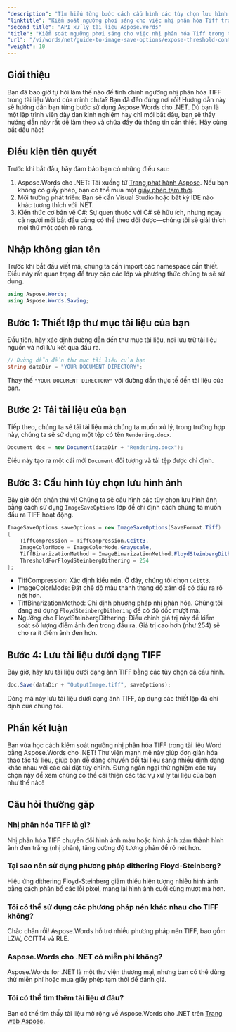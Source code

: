 ```yaml
---
"description": "Tìm hiểu từng bước cách cấu hình các tùy chọn lưu hình ảnh để xử lý tài liệu tối ưu, từ việc tải tài liệu đến tùy chỉnh cài đặt đầu ra. Hoàn hảo cho cả nhà phát triển dày dạn kinh nghiệm và người mới bắt đầu."
"linktitle": "Kiểm soát ngưỡng phơi sáng cho việc nhị phân hóa Tiff trong tài liệu Word"
"second_title": "API xử lý tài liệu Aspose.Words"
"title": "Kiểm soát ngưỡng phơi sáng cho việc nhị phân hóa Tiff trong tài liệu Word"
"url": "/vi/words/net/guide-to-image-save-options/expose-threshold-control-for-tiff-binarization-in-word-document/"
"weight": 10
---
```


## Giới thiệu

Bạn đã bao giờ tự hỏi làm thế nào để tinh chỉnh ngưỡng nhị phân hóa TIFF trong tài liệu Word của mình chưa? Bạn đã đến đúng nơi rồi! Hướng dẫn này sẽ hướng dẫn bạn từng bước sử dụng Aspose.Words cho .NET. Dù bạn là một lập trình viên dày dạn kinh nghiệm hay chỉ mới bắt đầu, bạn sẽ thấy hướng dẫn này rất dễ làm theo và chứa đầy đủ thông tin cần thiết. Hãy cùng bắt đầu nào!

## Điều kiện tiên quyết

Trước khi bắt đầu, hãy đảm bảo bạn có những điều sau:

1. Aspose.Words cho .NET: Tải xuống từ [Trang phát hành Aspose](https://releases.aspose.com/words/net/). Nếu bạn không có giấy phép, bạn có thể mua một [giấy phép tạm thời](https://purchase.aspose.com/temporary-license/).
2. Môi trường phát triển: Bạn sẽ cần Visual Studio hoặc bất kỳ IDE nào khác tương thích với .NET.
3. Kiến thức cơ bản về C#: Sự quen thuộc với C# sẽ hữu ích, nhưng ngay cả người mới bắt đầu cũng có thể theo dõi được—chúng tôi sẽ giải thích mọi thứ một cách rõ ràng.

## Nhập không gian tên

Trước khi bắt đầu viết mã, chúng ta cần import các namespace cần thiết. Điều này rất quan trọng để truy cập các lớp và phương thức chúng ta sẽ sử dụng.

```csharp
using Aspose.Words;
using Aspose.Words.Saving;
```

## Bước 1: Thiết lập thư mục tài liệu của bạn

Đầu tiên, hãy xác định đường dẫn đến thư mục tài liệu, nơi lưu trữ tài liệu nguồn và nơi lưu kết quả đầu ra.

```csharp
// Đường dẫn đến thư mục tài liệu của bạn
string dataDir = "YOUR DOCUMENT DIRECTORY";
```

Thay thế `"YOUR DOCUMENT DIRECTORY"` với đường dẫn thực tế đến tài liệu của bạn.

## Bước 2: Tải tài liệu của bạn

Tiếp theo, chúng ta sẽ tải tài liệu mà chúng ta muốn xử lý, trong trường hợp này, chúng ta sẽ sử dụng một tệp có tên `Rendering.docx`.

```csharp
Document doc = new Document(dataDir + "Rendering.docx");
```

Điều này tạo ra một cái mới `Document` đối tượng và tải tệp được chỉ định.

## Bước 3: Cấu hình tùy chọn lưu hình ảnh

Bây giờ đến phần thú vị! Chúng ta sẽ cấu hình các tùy chọn lưu hình ảnh bằng cách sử dụng `ImageSaveOptions` lớp để chỉ định cách chúng ta muốn đầu ra TIFF hoạt động.

```csharp
ImageSaveOptions saveOptions = new ImageSaveOptions(SaveFormat.Tiff)
{
    TiffCompression = TiffCompression.Ccitt3,
    ImageColorMode = ImageColorMode.Grayscale,
    TiffBinarizationMethod = ImageBinarizationMethod.FloydSteinbergDithering,
    ThresholdForFloydSteinbergDithering = 254
};
```

- TiffCompression: Xác định kiểu nén. Ở đây, chúng tôi chọn `Ccitt3`.
- ImageColorMode: Đặt chế độ màu thành thang độ xám để có đầu ra rõ nét hơn.
- TiffBinarizationMethod: Chỉ định phương pháp nhị phân hóa. Chúng tôi đang sử dụng `FloydSteinbergDithering` để có độ dốc mượt mà.
- Ngưỡng cho FloydSteinbergDithering: Điều chỉnh giá trị này để kiểm soát số lượng điểm ảnh đen trong đầu ra. Giá trị cao hơn (như 254) sẽ cho ra ít điểm ảnh đen hơn.

## Bước 4: Lưu tài liệu dưới dạng TIFF

Bây giờ, hãy lưu tài liệu dưới dạng ảnh TIFF bằng các tùy chọn đã cấu hình.

```csharp
doc.Save(dataDir + "OutputImage.tiff", saveOptions);
```

Dòng mã này lưu tài liệu dưới dạng ảnh TIFF, áp dụng các thiết lập đã chỉ định của chúng tôi.

## Phần kết luận

Bạn vừa học cách kiểm soát ngưỡng nhị phân hóa TIFF trong tài liệu Word bằng Aspose.Words cho .NET! Thư viện mạnh mẽ này giúp đơn giản hóa thao tác tài liệu, giúp bạn dễ dàng chuyển đổi tài liệu sang nhiều định dạng khác nhau với các cài đặt tùy chỉnh. Đừng ngần ngại thử nghiệm các tùy chọn này để xem chúng có thể cải thiện các tác vụ xử lý tài liệu của bạn như thế nào!

## Câu hỏi thường gặp

### Nhị phân hóa TIFF là gì?  
Nhị phân hóa TIFF chuyển đổi hình ảnh màu hoặc hình ảnh xám thành hình ảnh đen trắng (nhị phân), tăng cường độ tương phản để rõ nét hơn.

### Tại sao nên sử dụng phương pháp dithering Floyd-Steinberg?  
Hiệu ứng dithering Floyd-Steinberg giảm thiểu hiện tượng nhiễu hình ảnh bằng cách phân bổ các lỗi pixel, mang lại hình ảnh cuối cùng mượt mà hơn.

### Tôi có thể sử dụng các phương pháp nén khác nhau cho TIFF không?  
Chắc chắn rồi! Aspose.Words hỗ trợ nhiều phương pháp nén TIFF, bao gồm LZW, CCITT4 và RLE.

### Aspose.Words cho .NET có miễn phí không?  
Aspose.Words for .NET là một thư viện thương mại, nhưng bạn có thể dùng thử miễn phí hoặc mua giấy phép tạm thời để đánh giá.

### Tôi có thể tìm thêm tài liệu ở đâu?  
Bạn có thể tìm thấy tài liệu mở rộng về Aspose.Words cho .NET trên [Trang web Aspose](https://reference.aspose.com/words/net/).